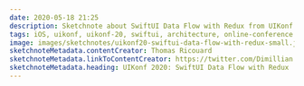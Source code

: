 ```yaml
---
date: 2020-05-18 21:25
description: Sketchnote about SwiftUI Data Flow with Redux from UIKonf 2020 (online conference)
tags: iOS, uikonf, uikonf-20, swiftui, architecture, online-conference
image: images/sketchnotes/uikonf20-swiftui-data-flow-with-redux-small.jpg
sketchnoteMetadata.contentCreator: Thomas Ricouard
sketchnoteMetadata.linkToContentCreator: https://twitter.com/Dimillian
sketchnoteMetadata.heading: UIKonf 2020: SwiftUI Data Flow with Redux
---
```

